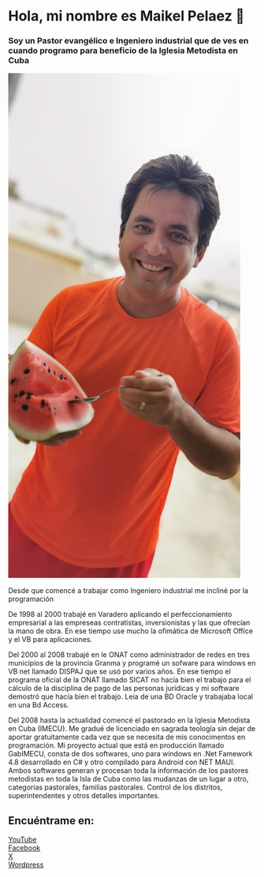# Hola, mi nombre es Maikel Pelaez 👋
### Soy un Pastor evangélico e Ingeniero industrial que de ves en cuando programo para beneficio de la Iglesia Metodista en Cuba

![Saludos](mpmerd.jpeg)

Desde que comencé a trabajar como Ingeniero industrial me incliné por la programación

De 1998 al 2000 trabajé en Varadero aplicando el perfeccionamiento empresarial a las empreseas contratistas, inversionistas y las que ofrecían la mano de obra. En ese tiempo use mucho la ofimática de Microsoft Office y el VB para aplicaciones.

Del 2000 al 2008 trabajé en le ONAT como administrador de redes en tres municipios de la provincia Granma y programé un sofware para windows en VB net llamado DISPAJ que se usó por varios años. En ese tiempo el programa oficial de la ONAT llamado SICAT no hacía bien el trabajo para el cálculo de la disciplina de pago de las personas jurídicas y mi software demostró que hacía bien el trabajo. Leia de una BD Oracle y trabajaba local en una Bd Access.

Del 2008 hasta la actualidad comencé el pastorado en la Iglesia Metodista en Cuba (IMECU). Me gradué de licenciado en sagrada teología sin dejar de aportar gratuitamente cada vez que se necesita de mis conocimentos en programación. Mi proyecto actual que está en producción llamado GabIMECU, consta de dos softwares, uno para windows en .Net Famework 4.8 desarrollado en C# y otro compilado para Android con NET MAUI. Ambos softwares generan y procesan toda la información de los pastores metodistas en toda la Isla de Cuba como las mudanzas de un lugar a otro, categorias pastorales, familias pastorales. Control de los distritos, superintendentes y otros detalles importantes.


## Encuéntrame en:

[YouTube](https://youtube.com/@mpmerd)
</br>
[Facebook](https://facebook.com/maikel.pelaez)
</br>
[X](https://x.com/maikelpelaez)
</br>
[Wordpress](https://avivador.wordpress.com)